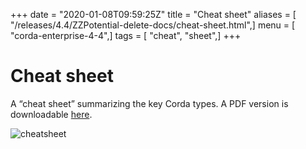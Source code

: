 +++
date = "2020-01-08T09:59:25Z"
title = "Cheat sheet"
aliases = [ "/releases/4.4/ZZPotential-delete-docs/cheat-sheet.html",]
menu = [ "corda-enterprise-4-4",]
tags = [ "cheat", "sheet",]
+++


# Cheat sheet

A “cheat sheet” summarizing the key Corda types. A PDF version is downloadable [here](_static/corda-cheat-sheet.pdf).

![cheatsheet](ZZPotential-delete-docs/resources/cheatsheet.jpg "cheatsheet")
